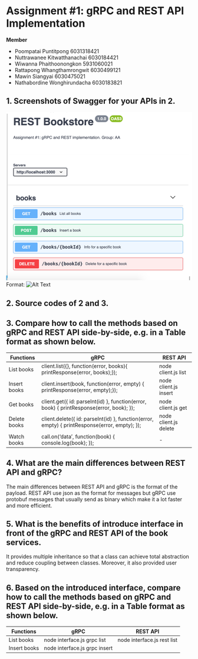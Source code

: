 # Assignment #1: gRPC and REST API Implementation

**Member**
* Poompatai Puntitpong 		      6031318421
* Nuttrawanee Kitwatthanachai 	6030184421
* Wiwanna Phaithoonongkon 	    5931060021
* Rattapong Whangthamrongwit 	  6030499121
* Mawin Siangyai 			          6030475021
* Nathabordine Wonghirundacha 	6030183821

## 1. Screenshots of Swagger for your APIs in 2. 

![GitHub Logo](/swagger.png)
Format: ![Alt Text](url)

## 2. Source codes of 2 and 3. 
## 3. Compare how to call the methods based on gRPC and REST API side-by-side, e.g. in a Table format as shown below. 


Functions | gRPC | REST API
------------ | ------------- | -------------
List books | client.list({}, function(error, books){ printResponse(error, books);}); | node client.js list
Insert books | client.insert(book, function(error, empty) { printResponse(error, empty);}); | node client.js insert <book>
Get books | client.get({ id: parseInt(id) }, function(error, book) { printResponse(error, book); }); | node client.js get <id>
Delete books | client.delete({ id: parseInt(id) }, function(error, empty) { printResponse(error, empty); }); | node client.js delete <id>
Watch books | call.on(‘data’, function(book) { console.log(book); }); | -

## 4. What are the main differences between REST API and gRPC? 
The main differences between REST API and gRPC is the format of the payload. REST API use json as the format for messages but gRPC use protobuf messages that usually send as binary which make it a lot faster and more efficient.

## 5. What is the benefits of introduce interface in front of the gRPC and REST API of the book services. 
It provides multiple inheritance so that a class can achieve total abstraction and reduce coupling between classes. Moreover, it also provided user transparency.

## 6. Based on the introduced interface, compare how to call the methods based on gRPC and REST API side-by-side, e.g. in a Table format as shown below. 

Functions | gRPC | REST API
------------ | ------------- | -------------
List books | node interface.js grpc list | node interface.js rest list
Insert books | node interface.js grpc insert <id> <title> <author> | node interface.js rest insert <id> <title> <author> 
Get books | node interface.js grpc get <id> | node interface.js rest get <id>
Delete books | node interface.js grpc delete <id> | node interface.js rest delete <id>
Watch books | Node interface.js grpc watch | -

## 7. Draw a component diagram representing the book services with and without interfaces. 

![GitHub Logo](/with_interface.png)
Format: ![Alt Text](url)

![GitHub Logo](/without_interface.png)
Format: ![Alt Text](url)
